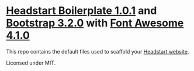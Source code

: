 # [Headstart Boilerplate 1.0.1](http://headstart.flovan.me) and [Bootstrap 3.2.0](http://getbootstrap.com) with [Font Awesome 4.1.0](http://fortawesome.github.io/Font-Awesome)

This repo contains the default files used to scaffold your [Headstart website](http://headstart.flovan.me).

Licensed under MIT.